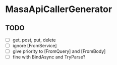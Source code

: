 # MasaApiCallerGenerator

## TODO
- [ ] get, post, put, delete
- [ ] ignore \[FromService\]
- [ ] give priority to \[FromQuery\] and \[FromBody\]
- [ ] fine with BindAsync and TryParse?
